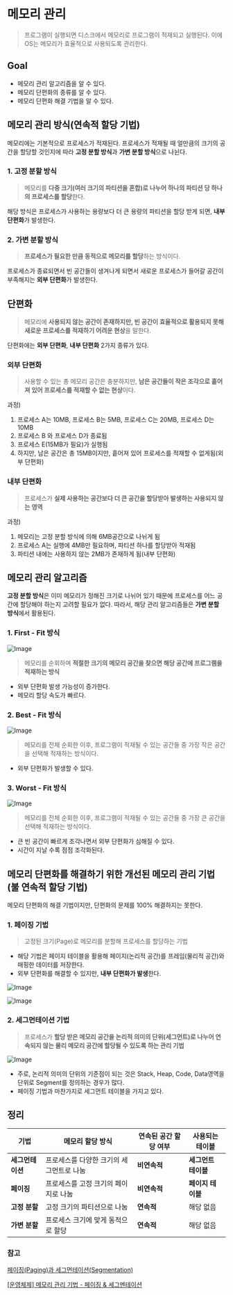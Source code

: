 # 메모리 관리

> 프로그램이 실행되면 디스크에서 메모리로 프로그램이 적재되고 실행된다. 이에 OS는 메모리가 효율적으로 사용되도록 관리한다.
>

## Goal

- 메모리 관리 알고리즘을 알 수 있다.
- 메모리 단편화의 종류를 알 수 있다.
- 메모리 단편화 해결 기법을 알 수 있다.

## 메모리 관리 방식(연속적 할당 기법)

메모리에는 기본적으로 프로세스가 적재된다. 프로세스가 적재될 때 얼만큼의 크기의 공간을 할당할 것인지에 따라 **고정 분할 방식**과 **가변 분할 방식**으로 나뉜다.

### 1. 고정 분할 방식

> 메모리를 **다중 크기(여러 크기의 파티션을 혼합)로 나누어 하나의 파티션 당 하나의 프로세스를 할당**한다.
>

해당 방식은 프로세스가 사용하는 용량보다 더 큰 용량의 파티션을 할당 받게 되면, **내부 단편화**가 발생한다.

### 2. 가변 분할 방식

> **프로세스가 필요한 만큼 동적으로 메모리를 할당**하는 방식이다.
>

프로세스가 종료되면서 빈 공간들이 생겨나게 되면서 새로운 프로세스가 들어갈 공간이 부족해지는 **외부 단편화**가 발생한다.

## 단편화

> 메모리에 **사용되지 않는 공간이 존재하지만, 빈 공간이 효율적으로 활용되지 못해 새로운 프로세스를 적재하기 어려운 현상**을 말한다.
>

단편화에는 **외부 단편화**, **내부 단편화** 2가지 종류가 있다.

### 외부 단편화

> 사용할 수 있는 총 메모리 공간은 충분하지만, **남은 공간들이 작은 조각으로 흩어져 있어 프로세스를 적재할 수 없는 현상**이다.
>

과정)

1. 프로세스 A는 10MB, 프로세스 B는 5MB, 프로세스 C는 20MB, 프로세스 D는 10MB
2. 프로세스 B 와 프로세스 D가 종료됨
3. 프로세스 E(15MB가 필요)가 실행됨
4. 하지만, 남은 공간은 총 15MB이지만, 흩어져 있어 프로세스를 적재할 수 없게됨(외부 단편화)

### 내부 단편화

> 프로세스가 **실제 사용하는 공간보다 더 큰 공간을 할당받아 발생하는 사용되지 않는 영역**
>

과정)

1. 메모리는 고정 분할 방식에 의해 6MB공간으로 나뉘게 됨
2. 프로세스 A는 실행에 4MB만 필요하며, 파티션 하나를 할당받아 적재됨
3. 파티션 내에는 사용하지 않는 2MB가 존재하게 됨(내부 단편화)

## 메모리 관리 알고리즘

**고정 분할 방식**은 이미 메모리가 정해진 크기로 나뉘어 있기 때문에 프로세스를 어느 공간에 할당해야 하는지 고려할 필요가 없다. 따라서, 해당 관리 알고리즘들은 **가변 분할 방식**에서 활용된다.

### 1. First - Fit 방식

![Image](https://github.com/user-attachments/assets/71fa361d-7328-464e-b417-9832dfeaa555)

> 메모리를 순회하며 **적절한 크기의 메모리 공간을 찾으면 해당 공간에 프로그램을 적재하는 방식**
>
- 외부 단편화 발생 가능성이 증가한다.
- 메모리 할당 속도가 빠르다.

### 2. Best - Fit 방식

![Image](https://github.com/user-attachments/assets/3283d36b-baf8-4cd3-a63c-e8fecd147de4)

> 메모리를 전체 순회한 이후, 프로그램이 적재될 수 있는 공간들 중 가장 작은 공간을 선택해 적재하는 방식이다.
>
- 외부 단편화가 발생할 수 있다.

### 3. Worst - Fit 방식

![Image](https://github.com/user-attachments/assets/14e37b21-9b53-47c0-a4aa-4ac505781a0a)

> 메모리를 전체 순회한 이후, 프로그램이 적재될 수 있는 공간들 중 가장 큰 공간을 선택해 적재하는 방식이다.
>
- 큰 빈 공간이 빠르게 조각나면서 외부 단편화가 심해질 수 있다.
- 시간이 지날 수록 점점 조각화된다.

## 메모리 단편화를 해결하기 위한 개선된 메모리 관리 기법(불 연속적 할당 기법)

메모리 단편화의 해결 기법이지만, 단편화의 문제를 100% 해결하지는 못한다.

### 1. 페이징 기법

> 고정된 크기(Page)로 메모리를 분할해 프로세스를 할당하는 기법
>
- 해당 기법은 페이지 테이블을 활용해 페이지(논리적 공간)를 프레임(물리적 공간)와 매핑한 데이터를 저장한다.
- 외부 단편화를 해결할 수 있지만, **내부 단편화가 발생**한다.

![Image](https://github.com/user-attachments/assets/6fd5596a-44ad-4b7b-8e4d-66d723a09a99)

![Image](https://github.com/user-attachments/assets/255bf11f-59e3-44c6-89a9-8dc0dbc171b9)

### 2. 세그먼테이션 기법

> 프로세스가 **할당 받은 메모리 공간을 논리적 의미의 단위(세그먼트)로 나누어 연속되지 않는 물리 메모리 공간에 할당될 수 있도록 하는 관리 기법**
>

![Image](https://github.com/user-attachments/assets/59b2503d-db4a-49ba-b603-c91446f86f93)

- 주로, 논리적 의미의 단위의 기준점이 되는 것은 Stack, Heap, Code, Data영역을 단위로 Segment를 정의하는 경우가 많다.
- 페이징 기법과 마찬가지로 세그먼트 테이블을 가지고 있다.

## 정리

| 기법 | 메모리 할당 방식 | 연속된 공간 할당 여부 | 사용되는 테이블 |
| --- | --- | --- | --- |
| **세그먼테이션** | 프로세스를 다양한 크기의 세그먼트로 나눔 | **비연속적** | **세그먼트 테이블** |
| **페이징** | 프로세스를 고정 크기의 페이지로 나눔 | **비연속적** | **페이지 테이블** |
| **고정 분할** | 고정 크기의 파티션으로 나눔 | **연속적** | 해당 없음 |
| **가변 분할** | 프로세스 크기에 맞게 동적으로 할당 | **연속적** | 해당 없음 |

### 참고

[페이징(Paging)과 세그먼테이션(Segmentation)](https://velog.io/@gang_shik/%ED%8E%98%EC%9D%B4%EC%A7%95Paging%EA%B3%BC-%EC%84%B8%EA%B7%B8%EB%A8%BC%ED%85%8C%EC%9D%B4%EC%85%98Segmentation)

[[운영체제] 메모리 관리 기법 - 페이징 & 세그멘테이션](https://hyuuny.tistory.com/155)